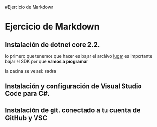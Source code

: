 #Ejercicio de Markdown

# Ejercicio de Markdown

## Instalación de dotnet core 2.2.

lo primero que tenemos que hacer es bajar el archivo
[lugar](https://dotnet.microsoft.com/download/dotnet-core/3.0)
es importante bajar el SDK por que **vamos a programar**

la pagina se ve asi:
[sadsa](./img/Imagen_01.png)
## Instalación y configuración de Visual Studio Code para C#.


## Instalación de git. conectado a tu cuenta de GitHub y VSC
